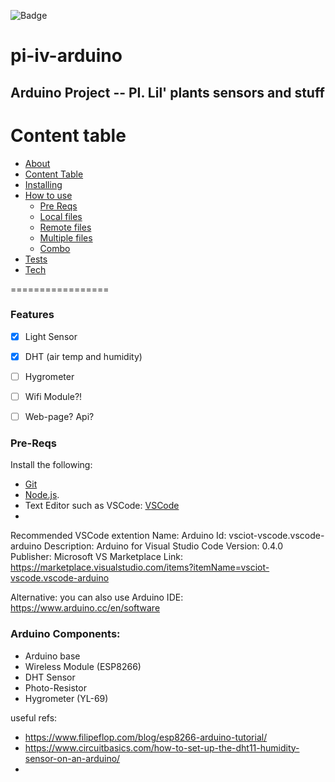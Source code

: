 ![Badge](https://img.shields.io/github/license/theFelps/pi-iv-arduino)
# pi-iv-arduino


## Arduino Project -- PI. Lil' plants sensors and stuff

Content table
=================
<!--ts-->
   * [About](#About)
   * [Content Table](#content-table)
   * [Installing](#install)
   * [How to use](#how-to-use)
      * [Pre Reqs](#pre-reqs)
      * [Local files](#local-files)
      * [Remote files](#remote-files)
      * [Multiple files](#multiple-files)
      * [Combo](#combo)
   * [Tests](#tests)
   * [Tech](#tech)
<!--te-->

=================

### Features

- [x] Light Sensor
- [x] DHT (air temp and humidity)
- [ ] Hygrometer
- [ ] Wifi Module?!
- [ ] Web-page? Api?


### Pre-Reqs

Install the following:
- [Git](https://git-scm.com)
- [Node.js](https://nodejs.org/en/). 
- Text Editor such as VSCode: [VSCode](https://code.visualstudio.com/)
- 
Recommended VSCode extention
Name: Arduino
Id: vsciot-vscode.vscode-arduino
Description: Arduino for Visual Studio Code
Version: 0.4.0
Publisher: Microsoft
VS Marketplace Link: https://marketplace.visualstudio.com/items?itemName=vsciot-vscode.vscode-arduino

Alternative: you can also use Arduino IDE:
https://www.arduino.cc/en/software



### Arduino Components:
- Arduino base
- Wireless Module (ESP8266)
- DHT Sensor
- Photo-Resistor
- Hygrometer (YL-69)

useful refs:
- https://www.filipeflop.com/blog/esp8266-arduino-tutorial/
- https://www.circuitbasics.com/how-to-set-up-the-dht11-humidity-sensor-on-an-arduino/
- 
